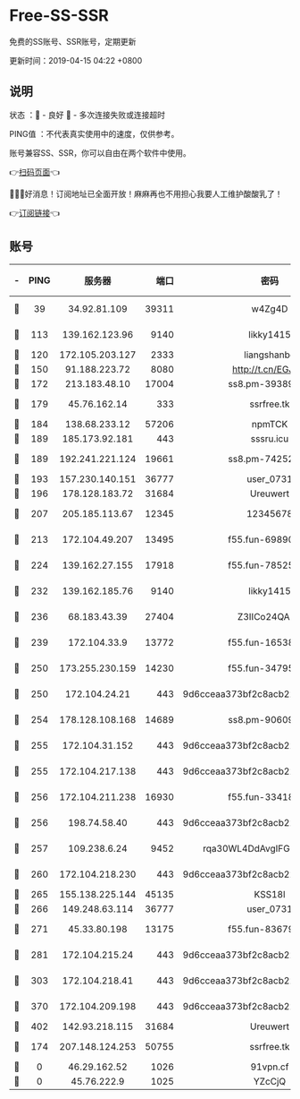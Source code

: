 # Free-SS-SSR

免费的SS账号、SSR账号，定期更新

更新时间：2019-04-15 04:22 +0800

## 说明

状态     ：🙂 - 良好 🙁 - 多次连接失败或连接超时

PING值   ：不代表真实使用中的速度，仅供参考。

账号兼容SS、SSR，你可以自由在两个软件中使用。

👉[扫码页面](https://liesauer.github.io/Free-SS-SSR/)👈

🎉🎉🎉好消息！订阅地址已全面开放！麻麻再也不用担心我要人工维护酸酸乳了！

👉[订阅链接](https://www.liesauer.net/yogurt/subscribe?ACCESS_TOKEN=DAYxR3mMaZAsaqUb)👈

## 账号

|-|PING|服务器|端口|密码|加密方式|区域|
|:----:|:----:|:-----:|-----:|:----:|:----:|:----:|
|🙂|39|34.92.81.109|39311|w4Zg4D|chacha20-ietf|US|
|🙂|113|139.162.123.96|9140|likky1415|aes-256-cfb|JP|
|🙂|120|172.105.203.127|2333|liangshanbo|chacha20|JP|
|🙂|150|91.188.223.72|8080|http://t.cn/EGJIyrl|rc4-md5|RU|
|🙂|172|213.183.48.10|17004|ss8.pm-39389618|rc4-md5|RU|
|🙂|179|45.76.162.14|333|ssrfree.tk|aes-256-cfb|SG|
|🙂|184|138.68.233.12|57206|npmTCK|rc4-md5|US|
|🙂|189|185.173.92.181|443|sssru.icu|rc4-md5|RU|
|🙂|189|192.241.221.124|19661|ss8.pm-74252941|aes-256-cfb|US|
|🙂|193|157.230.140.151|36777|user_0731|chacha20|US|
|🙂|196|178.128.183.72|31684|Ureuwert|chacha20|US|
|🙂|207|205.185.113.67|12345|12345678|aes-256-cfb|US|
|🙂|213|172.104.49.207|13495|f55.fun-69890671|aes-256-cfb|SG|
|🙂|224|139.162.27.155|17918|f55.fun-78525577|aes-256-cfb|SG|
|🙂|232|139.162.185.76|9140|likky1415|aes-256-cfb|DE|
|🙂|236|68.183.43.39|27404|Z3IICo24QAHu|aes-256-cfb|GB|
|🙂|239|172.104.33.9|13772|f55.fun-16538907|aes-256-cfb|SG|
|🙂|250|173.255.230.159|14230|f55.fun-34795666|aes-256-cfb|US|
|🙂|250|172.104.24.21|443|9d6cceaa373bf2c8acb22e60b6a58be6|aes-256-cfb|US|
|🙂|254|178.128.108.168|14689|ss8.pm-90609245|aes-256-cfb|SG|
|🙂|255|172.104.31.152|443|9d6cceaa373bf2c8acb22e60b6a58be6|aes-256-cfb|US|
|🙂|255|172.104.217.138|443|9d6cceaa373bf2c8acb22e60b6a58be6|aes-256-cfb|US|
|🙂|256|172.104.211.238|16930|f55.fun-33418669|aes-256-cfb|US|
|🙂|256|198.74.58.40|443|9d6cceaa373bf2c8acb22e60b6a58be6|aes-256-cfb|US|
|🙂|257|109.238.6.24|9452|rqa30WL4DdAvgIFG6Fs3znzTa|aes-256-cfb|FR|
|🙂|260|172.104.218.230|443|9d6cceaa373bf2c8acb22e60b6a58be6|aes-256-cfb|US|
|🙂|265|155.138.225.144|45135|KSS18l|rc4-md5|US|
|🙂|266|149.248.63.114|36777|user_0731|chacha20|CA|
|🙂|271|45.33.80.198|13175|f55.fun-83679067|aes-256-cfb|US|
|🙂|281|172.104.215.24|443|9d6cceaa373bf2c8acb22e60b6a58be6|aes-256-cfb|US|
|🙂|303|172.104.218.41|443|9d6cceaa373bf2c8acb22e60b6a58be6|aes-256-cfb|US|
|🙂|370|172.104.209.198|443|9d6cceaa373bf2c8acb22e60b6a58be6|aes-256-cfb|US|
|🙂|402|142.93.218.115|31684|Ureuwert|chacha20|IN|
|🙂|174|207.148.124.253|50755|ssrfree.tk|aes-256-cfb|SG|
|🙁|0|46.29.162.52|1026|91vpn.cf|rc4-md5|RU|
|🙁|0|45.76.222.9|1025|YZcCjQ|rc4-md5|JP|
